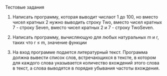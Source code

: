 Тестовые задания  

1. Написать программу, которая выводит числаот 1 до 
100, но вместо чисел кратных 2 нужно выводить строку Two, вместо чисел 
кратных 7 - строку Seven, вместо чисел кратных 2 и 7 - строку TwoSeven. 
 
2. Написать программу, вычисляющую для любых натуральных m и r, таких 
что r ≤ m, значение функции  

3. На вход программе подается 
литературный текст. Программа должна вывести список слов, 
встречающихся в тексте, в котором для каждого слова указывается 
количество вхождений этого слова в текст, а слова выводятся в порядке 
убывания частоты вхождения.
